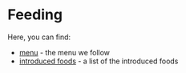 # Feeding

Here, you can find:

* [menu](./menu.md) - the menu we follow
* [introduced foods](./introduced.md) - a list of the introduced foods
